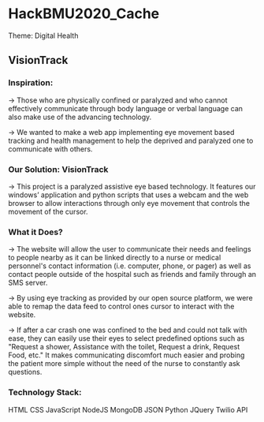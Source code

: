# HackBMU2020_Cache
Theme: Digital Health
## VisionTrack
### Inspiration:
-> Those who are physically confined or paralyzed and who cannot effectively communicate through body language or verbal language can also make use of the advancing technology.

-> We wanted to make a web app implementing eye movement based tracking and health management to help the deprived and paralyzed one to communicate with others.

### Our Solution: VisionTrack
-> This project is a paralyzed assistive eye based technology. It features our windows’ application and python  scripts that uses a webcam and the web browser to allow interactions through only eye movement that controls the movement of the cursor.

### What it Does?
-> The website will allow the user to communicate their needs and feelings to people nearby as it can be linked directly to a nurse or medical personnel's contact information (i.e. computer, phone, or pager) as well as contact people outside of the hospital such as friends and family through an SMS server.

-> By using eye tracking as provided by our open source platform, we were able to remap the data feed to control ones cursor to interact with the website. 

-> If after a car crash one was confined to the bed and could not talk with ease, they can easily use their eyes to select predefined options such as "Request a shower, Assistance with the toilet, Request a drink, Request Food, etc." It makes communicating discomfort much easier and probing the patient more simple without the need of the nurse to constantly ask questions.

### Technology Stack:
HTML
CSS
JavaScript
NodeJS
MongoDB
JSON
Python
JQuery
Twilio API





